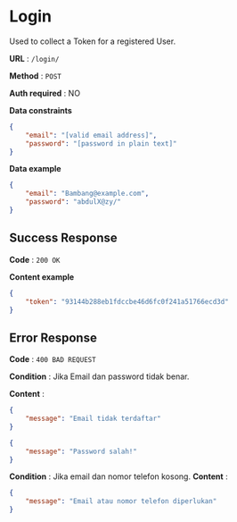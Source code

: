 # Login

Used to collect a Token for a registered User.

**URL** : `/login/`

**Method** : `POST`

**Auth required** : NO

**Data constraints**

```json
{
    "email": "[valid email address]",
    "password": "[password in plain text]"
}
```

**Data example**

```json
{
    "email": "Bambang@example.com",
    "password": "abdulX@zy/"
}
```

## Success Response

**Code** : `200 OK`

**Content example**

```json
{
    "token": "93144b288eb1fdccbe46d6fc0f241a51766ecd3d"
}
```

## Error Response

**Code** : `400 BAD REQUEST`

**Condition** : Jika Email dan password tidak benar.

**Content** :

```json
{
    "message": "Email tidak terdaftar"
}
```
```json
{
    "message": "Password salah!"
}
```
**Condition** : Jika email dan nomor telefon kosong.
**Content** :
```json
{
    "message": "Email atau nomor telefon diperlukan"
}
```
